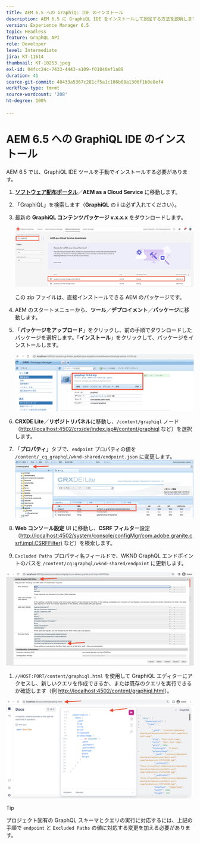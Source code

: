```yaml
---
title: AEM 6.5 への GraphiQL IDE のインストール
description: AEM 6.5 に GraphiQL IDE をインストールして設定する方法を説明します
version: Experience Manager 6.5
topic: Headless
feature: GraphQL API
role: Developer
level: Intermediate
jira: KT-11614
thumbnail: KT-10253.jpeg
exl-id: 04fcc24c-7433-4443-a109-f01840ef1a89
duration: 41
source-git-commit: 48433a5367c281cf5a1c106b08a1306f1b0e8ef4
workflow-type: tm+mt
source-wordcount: '208'
ht-degree: 100%

---
```


# AEM 6.5 への GraphiQL IDE のインストール

AEM 6.5 では、GraphiQL IDE ツールを手動でインストールする必要があります。

1. **[ソフトウェア配布ポータル](https://experience.adobe.com/#/downloads/content/software-distribution/jp/aemcloud.html)**／**AEM as a Cloud Service** に移動します。
1. 「GraphiQL」を検索します（**GraphiQL** の **i** は必ず入れてください）。
1. 最新の **GraphiQL コンテンツパッケージ v.x.x.x** をダウンロードします。

   ![GraphiQL パッケージのダウンロード](assets/graphiql/software-distribution.png)

   この zip ファイルは、直接インストールできる AEM のパッケージです。

1. AEM のスタートメニューから、**ツール**／**デプロイメント**／**パッケージ**&#x200B;に移動します。
1. 「**パッケージをアップロード**」をクリックし、前の手順でダウンロードしたパッケージを選択します。「**インストール**」をクリックして、パッケージをインストールします。

   ![GraphiQL パッケージのインストール](assets/graphiql/install-graphiql-package.png)

1. **CRXDE Lite**／**リポジトリパネル**&#x200B;に移動し、`/content/graphiql` ノード（<http://localhost:4502/crx/de/index.jsp#/content/graphiql> など）を選択します。
1. 「**プロパティ**」タブで、`endpoint` プロパティの値を `/content/_cq_graphql/wknd-shared/endpoint.json` に変更します。
   ![エンドポイントプロパティ値の変更](assets/graphiql/endpoint-prop-value-change.png)

1. **Web コンソール設定** UI に移動し、**CSRF フィルター**&#x200B;設定（<http://localhost:4502/system/console/configMgr/com.adobe.granite.csrf.impl.CSRFFilter)> など）を検索します。
1. `Excluded Paths` プロパティ名フィールドで、WKND GraphQL エンドポイントのパスを `/content/cq:graphql/wknd-shared/endpoint` に更新します。

![Exclude Paths プロパティ値の変更](assets/graphiql/exclude-paths-value-change.png)

1. `//HOST:PORT/content/graphiql.html` を使用して GraphiQL エディターにアクセスし、新しいクエリを作成できるか、または既存のクエリを実行できるか確認します（例 <http://localhost:4502/content/graphiql.html>）。

![GraphiQL エディター](assets/graphiql/graphiql-editor.png)

>[!TIP]
>
>プロジェクト固有の GraphQL スキーマとクエリの実行に対応するには、上記の手順で `endpoint` と `Excluded Paths` の値に対応する変更を加える必要があります。

